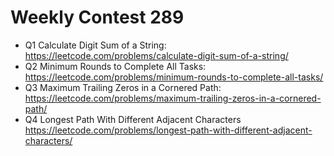 # Weekly Contest 289

 - Q1 Calculate Digit Sum of a String: https://leetcode.com/problems/calculate-digit-sum-of-a-string/
 - Q2 Minimum Rounds to Complete All Tasks: https://leetcode.com/problems/minimum-rounds-to-complete-all-tasks/
 - Q3 Maximum Trailing Zeros in a Cornered Path: https://leetcode.com/problems/maximum-trailing-zeros-in-a-cornered-path/
 - Q4 Longest Path With Different Adjacent Characters https://leetcode.com/problems/longest-path-with-different-adjacent-characters/
